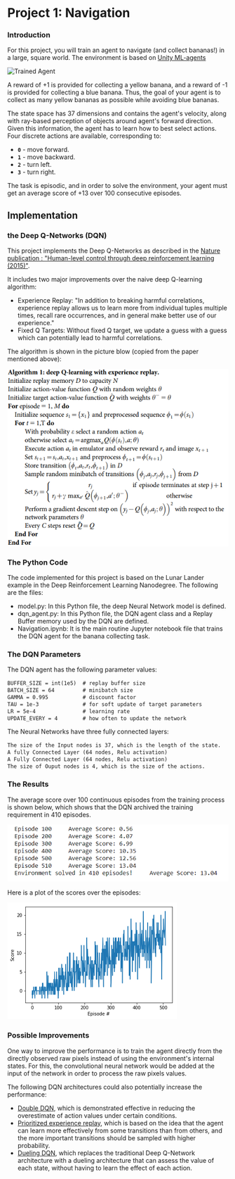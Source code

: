 [//]: # (Image References)

[image1]: https://user-images.githubusercontent.com/10624937/42135619-d90f2f28-7d12-11e8-8823-82b970a54d7e.gif "Trained Agent"

# Project 1: Navigation

### Introduction

For this project, you will train an agent to navigate (and collect bananas!) in a large, square world.  The environment is based on [Unity ML-agents](https://github.com/Unity-Technologies/ml-agents)

![Trained Agent][image1]

A reward of +1 is provided for collecting a yellow banana, and a reward of -1 is provided for collecting a blue banana.  Thus, the goal of your agent is to collect as many yellow bananas as possible while avoiding blue bananas.  

The state space has 37 dimensions and contains the agent's velocity, along with ray-based perception of objects around agent's forward direction.  Given this information, the agent has to learn how to best select actions.  Four discrete actions are available, corresponding to:
- **`0`** - move forward.
- **`1`** - move backward.
- **`2`** - turn left.
- **`3`** - turn right.

The task is episodic, and in order to solve the environment, your agent must get an average score of +13 over 100 consecutive episodes.

## Implementation

###  the Deep Q-Networks (DQN)

This project implements the Deep Q-Networks as described in the [Nature publication : "Human-level control through deep reinforcement learning (2015)"](https://storage.googleapis.com/deepmind-media/dqn/DQNNaturePaper.pdf). 

It includes two major improvements over the naive deep Q-learning algorithm:
 - Experience Replay: "In addition to breaking harmful correlations, experience replay allows us to learn more from individual tuples multiple times, recall rare occurrences, and in general make better use of our experience."
 - Fixed Q Targets: Without fixed Q target, we update a guess with a guess which can potentially lead to harmful correlations.

The algorithm is shown in the picture blow (copied from the paper mentioned above):

![DQN Algorithm](images/DQN_algorithm.PNG)

### The Python Code 

The code implemented for this project is based on the Lunar Lander example in the Deep Reinforcement Learning Nanodegree. The following are the files:

- model.py: In this Python file, the deep Neural Network model is defined. 
- dqn_agent.py:  In this Python file, the DQN agent class and a Replay Buffer memory used by the DQN are defined.
- Navigation.ipynb:  It is the main routine Jupyter notebook file that trains the DQN agent for the banana collecting task.
 

### The DQN Parameters 

The DQN agent has the following parameter values: 

```
BUFFER_SIZE = int(1e5)  # replay buffer size
BATCH_SIZE = 64         # minibatch size 
GAMMA = 0.995           # discount factor 
TAU = 1e-3              # for soft update of target parameters
LR = 5e-4               # learning rate 
UPDATE_EVERY = 4        # how often to update the network
```

The Neural Networks have three fully connected layers:

```
The size of the Input nodes is 37, which is the length of the state. 
A fully Connected Layer (64 nodes, Relu activation)
A Fully Connected Layer (64 nodes, Relu activation) 
The size of Ouput nodes is 4, which is the size of the actions.
```

###  The Results
The average score over 100 continuous episodes from the training process is shown below, which shows that the DQN archived the training requirement in 410 episodes.

![Training process](images/training_process.PNG)

Here is a plot of the scores over the episodes: 

![Score evolution during the training](images/training_score.png)

### Possible Improvements
One way to improve the performance is to train the agent directly from the directly observed raw pixels instead of using the environment's internal states. For this,  the convolutional neural network would be added at the input of the network in order to process the raw pixels values.

The following DQN architectures could also potentially increase the performance:
- [Double DQN](https://arxiv.org/abs/1509.06461), which is demonstrated effective in reducing the overestimate of action values under certain conditions.
- [Prioritized experience replay](https://arxiv.org/abs/1511.05952), which is based on the idea that the agent can learn more effectively from some transitions than from others, and the more important transitions should be sampled with higher probability.
- [Dueling DQN](https://arxiv.org/abs/1511.06581), which replaces the traditional Deep Q-Network architecture with a dueling architecture that can assess the value of each state, without having to learn the effect of each action.
